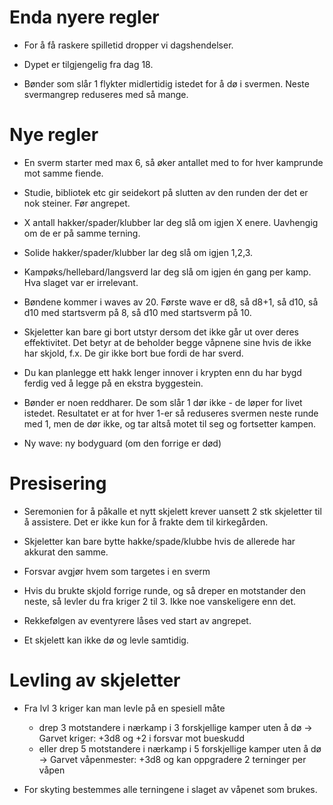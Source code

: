 # Enda nyere regler

* For å få raskere spilletid dropper vi dagshendelser.

* Dypet er tilgjengelig fra dag 18.

* Bønder som slår 1 flykter midlertidig istedet for å dø i svermen.
  Neste svermangrep reduseres med så mange.

# Nye regler

* En sverm starter med max 6, så øker antallet med to for hver kamprunde mot
  samme fiende.

* Studie, bibliotek etc gir seidekort på slutten av den runden der det er nok
  steiner. Før angrepet.

* X antall hakker/spader/klubber lar deg slå om igjen X enere. Uavhengig om de
  er på samme terning.

* Solide hakker/spader/klubber lar deg slå om igjen 1,2,3.

* Kampøks/hellebard/langsverd lar deg slå om igjen én gang per kamp. Hva slaget
  var er irrelevant.

* Bøndene kommer i waves av 20. Første wave er d8, så d8+1, så d10, så d10 med
  startsverm på 8, så d10 med startsverm på 10.

* Skjeletter kan bare gi bort utstyr dersom det ikke går ut over deres effektivitet.
  Det betyr at de beholder begge våpnene sine hvis de ikke har skjold, f.x.
  De gir ikke bort bue fordi de har sverd.

* Du kan planlegge ett hakk lenger innover i krypten enn du har bygd ferdig ved
  å legge på en ekstra byggestein.

* Bønder er noen reddharer. De som slår 1 dør ikke - de løper for livet istedet.
  Resultatet er at for hver 1-er så reduseres svermen neste runde med 1, men de
  dør ikke, og tar altså motet til seg og fortsetter kampen.

* Ny wave: ny bodyguard (om den forrige er død)

# Presisering

* Seremonien for å påkalle et nytt skjelett krever uansett 2 stk skjeletter til
  å assistere. Det er ikke kun for å frakte dem til kirkegården.

* Skjeletter kan bare bytte hakke/spade/klubbe hvis de allerede har akkurat den
  samme.

* Forsvar avgjør hvem som targetes i en sverm

* Hvis du brukte skjold forrige runde, og så dreper en motstander den neste, så
  levler du fra kriger 2 til 3. Ikke noe vanskeligere enn det.

* Rekkefølgen av eventyrere låses ved start av angrepet.

* Et skjelett kan ikke dø og levle samtidig.

# Levling av skjeletter

* Fra lvl 3 kriger kan man levle på en spesiell måte
  - drep 3 motstandere i nærkamp i 3 forskjellige kamper uten å dø
    -> Garvet kriger: +3d8 og +2 i forsvar mot bueskudd
  - eller drep 5 motstandere i nærkamp i 5 forskjellige kamper uten å dø
    -> Garvet våpenmester: +3d8 og kan oppgradere 2 terninger per våpen

* For skyting bestemmes alle terningene i slaget av våpenet som brukes.
